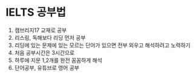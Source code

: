 # IELTS 공부법


1. 캠브리지17 교재로 공부
2. 리스링, 독해보다 리딩 먼저 공부
3. 리딩에 있는 문제에 있는 모르는 단어가 있으면 전부 외우고 해석하려고 노력하기
4. 처음 공부시간은 3시간으로
5. 하루에 지문 1,2개를 완전 꼼꼼하게 해석
6. 단어공부, 유튜브로 영어 공부